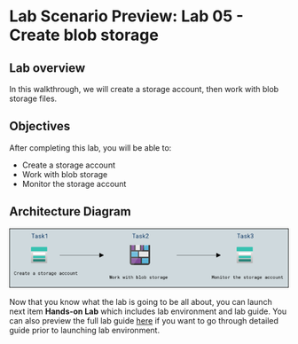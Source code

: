 # Lab Scenario Preview: Lab 05 - Create blob storage

## Lab overview

In this walkthrough, we will create a storage account, then work with blob storage files.

## Objectives

After completing this lab, you will be able to:

- Create a storage account
- Work with blob storage
- Monitor the storage account

## Architecture Diagram

![](../images/az900lab05.PNG)

Now that you know what the lab is going to be all about, you can launch next item **Hands-on Lab** which includes lab environment and lab guide. You can also preview the full lab guide [here](https://experience.cloudlabs.ai/#/labguidepreview/f3dcfe01-9410-4c1f-9201-a859a374be70) if you want to go through detailed guide prior to launching lab environment.
